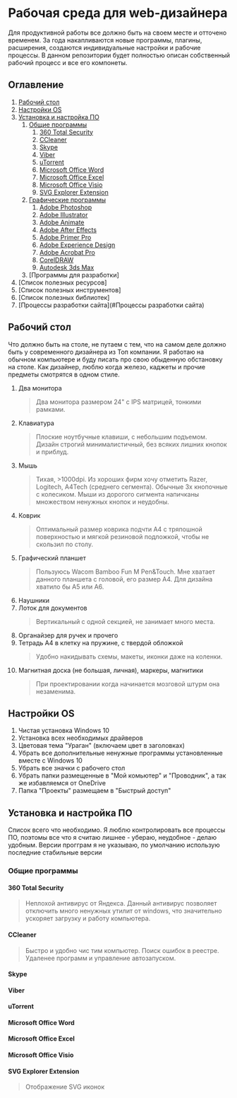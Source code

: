 # Рабочая среда для web-дизайнера

Для продуктивной работы все должно быть на своем месте и отточено временем. За года накапливаются новые программы, плагины, расширения, создаются индивидуальные настройки и рабочие процессы. В данном репозитории будет полностью описан собственный рабочий процесс и все его компонеты.

## Оглавление

1. [Рабочий стол](#Рабочий-стол)
2. [Настройки OS](#Настройки-OS)
3. [Установка и настройка ПО](#Установка-и-настройка-ПО)
	1. [Общие программы](#Общие-программы)
		1. [360 Total Security](#360-Total-Security)
		2. [CCleaner](#CCleaner)
		3. [Skype](#Skype)
		4. [Viber](#Viber)
		5. [uTorrent](#uTorrent)
		6. [Microsoft Office Word](#Microsoft-Office-Word)
		7. [Microsoft Office Excel](#Microsoft-Office-Excel)
		8. [Microsoft Office Visio](#Microsoft-Office-Visio)
		9. [SVG Explorer Extension](#SVG-Explorer-Extension)
	2. [Графические программы](#Графические-программы)
		1. [Adobe Photoshop](#Adobe-Photoshop)
		2. [Adobe Illustrator](#Adobe-Illustrator)
		3. [Adobe Animate](#Adobe-Animate)
		4. [Adobe After Effects](#Adobe-After-Effects)
		5. [Adobe Primer Pro](#Adobe-Primer-Pro)
		6. [Adobe Experience Design](#Adobe-Experience-Design)
		7. [Adobe Acrobat Pro](#Adobe-Acrobat-Pro)
		8. [CorelDRAW](#CorelDRAW)
		9. [Autodesk 3ds Max](#Autodesk-3ds-Max)
	3. [Программы для разработки]
4. [Список полезных ресурсов]
5. [Список полезных инструментов]
6. [Список полезных библиотек]
7. [Процессы разработки сайта](#Процессы разработки сайта)

## Рабочий стол

Что должно быть на столе, не путаем с тем, что на самом деле должно быть у современного дизайнера из Топ компании. Я работаю на обычном компьютере и буду писать про свою обыденную обстановку на столе. Как дизайнер, люблю когда железо, каджеты и прочие предметы смотрятся в одном стиле.
1. Два монитора
	> Два монитора размером 24" с IPS матрицей, тонкими рамками.
2. Клавиатура
	> Плоские ноутбучные клавиши, с небольшим подъемом. Дизайн строгий минималистичный, без всяких лишних кнопок и приблуд.
3. Мышь
	> Тихая, >1000dpi. Из хороших фирм хочу отметить Razer, Logitech, A4Tech (среднего сегмента). Обычные 3х кнопочные с колесиком. Мыши из дорогого сигмента напичканы множеством ненужных кнопок и неудобны.
4. Коврик
	> Оптимальный размер коврика подчти А4 с тряпошной поверхностью и мягкой резиновой подложкой, чтобы не скользил по столу.
5. Графический планшет
	> Пользуюсь Wacom Bamboo Fun M Pen&Touch. Мне хватает данного планшета с головой, его размер А4. Для дизайна хватило бы А5 или А6.
6. Наушники
7. Лоток для документов
	> Вертикальный с одной секцией, не занимает много места.
8. Органайзер для ручек и прочего
9. Тетрадь A4 в клетку на пружине, с твердой обложкой
	> Удобно накидывать схемы, макеты, иконки даже на коленки.
10. Магнитная доска (не большая, личная), маркеры, магнитики
	> При проектировании когда начинается мозговой штурм она незаменима.

## Настройки OS

1. Чистая установка Windows 10
2. Установка всех необходимых драйверов
3. Цветовая тема "Ураган" (включаем цвет в заголовках)
4. Убрать все дополнительные ненужные программы установленные вместе с Windows 10
5. Убрать все значки с рабочего стол
6. Убрать папки размещенные в "Мой комьютер" и "Проводник", а так же избавляемся от OneDrive
7. Папка "Проекты" размещаем в "Быстрый доступ"

## Установка и настройка ПО

Список всего что необходимо. Я люблю контролировать все процессы ПО, поэтомы все что я считаю лишнее - убераю, неудобное - делаю удобным.
Версии прогграм я не указываю, по умолчанию использую последние стабильные версии

### Общие программы ###

#### 360 Total Security ####

> Неплохой антивирус от Яндекса. Данный антивирус позволяет отключить много ненужных утилит от windows, что значительно ускоряет загрузку и работу компьютера.

#### CCleaner ####

> Быстро и удобно чис
тим компьютер. Поиск ошибок в реестре. Удаленее программ и управление автозапуском.

#### Skype ####

#### Viber ####

#### uTorrent ####

#### Microsoft Office Word ####

#### Microsoft Office Excel ####

#### Microsoft Office Visio ####

#### SVG Explorer Extension ####

> Отображение SVG иконок




















